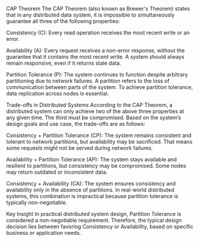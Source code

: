 CAP Theorem
The CAP Theorem (also known as Brewer's Theorem) states that in any distributed data system, it is impossible to simultaneously guarantee all three of the following properties:

Consistency (C):
Every read operation receives the most recent write or an error. 

Availability (A):
Every request receives a non-error response, without the guarantee that it contains the most recent write. A system should always remain responsive, even if it returns stale data.

Partition Tolerance (P):
The system continues to function despite arbitrary partitioning due to network failures. A partition refers to the loss of communication between parts of the system. To achieve partition tolerance, data replication across nodes is essential.

Trade-offs in Distributed Systems
According to the CAP Theorem, a distributed system can only achieve two of the above three properties at any given time. The third must be compromised. Based on the system’s design goals and use case, the trade-offs are as follows:

Consistency + Partition Tolerance (CP):
The system remains consistent and tolerant to network partitions, but availability may be sacrificed. That means some requests might not be served during network failures.

Availability + Partition Tolerance (AP):
The system stays available and resilient to partitions, but consistency may be compromised. Some nodes may return outdated or inconsistent data.

Consistency + Availability (CA):
The system ensures consistency and availability only in the absence of partitions. In real-world distributed systems, this combination is impractical because partition tolerance is typically non-negotiable.

Key Insight
In practical distributed system design, Partition Tolerance is considered a non-negotiable requirement. Therefore, the typical design decision lies between favoring Consistency or Availability, based on specific business or application needs.
